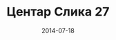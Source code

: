 ---
layout: default
modal-id: 1
date: 2014-07-18
img: centar/DSC_0315.jpg
alt: image-alt
store: Centar
title: Центар Слика 27
description: Intro LINQ is query language for C and VB introduced in .NET 3.5 and VS 2008. LINQ simplifies querying by offering one unified language to query different types of data sources. In order to use LINQ to query data source we need LINQ provider. Many providers are posted here and there is option to create our own providers, so basically you can query everything with the right provider. This means that a single query can be used to query data from DB, XML, lists etc.. Query SyntaxLINQ queries can be written in two basic ways.

---